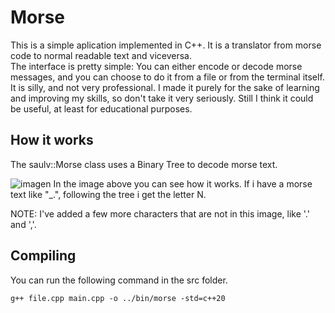 # Morse
This is a simple aplication implemented in C++.
It is a translator from morse code to normal readable text and viceversa. <br>
The interface is pretty simple: You can either encode or decode morse messages, and you can choose to do it from a file or from the terminal itself. <br>
It is silly, and not very professional. I made it purely for the sake of learning and improving my skills, so don't take it very seriously. Still I think it could be useful, at least for educational purposes.

## How it works
The saulv::Morse class uses a Binary Tree to decode morse text.

![imagen](https://user-images.githubusercontent.com/84346214/206912776-2b6f7f10-bcf6-4f73-a5dc-aab5743c1db8.png)
In the image above you can see how it works. If i have a morse text like "\_\.", following the tree i get the letter N.

  NOTE: I've added a few more characters that are not in this image, like '.' and ','.

## Compiling
You can run the following command in the src folder.
```
g++ file.cpp main.cpp -o ../bin/morse -std=c++20
```
